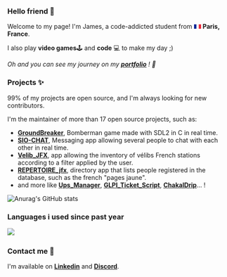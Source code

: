 ### Hello friend 👋

Welcome to my page! I'm James, a code-addicted student from <img src="/img/fra.jpg" width="16" />  **Paris, France**.

I also play  **video games**🕹️ and **code**  💻 to make my day ;)

*Oh and you can see my journey on my **[portfolio](https://abib-james.fr)** ! 📝*

### Projects ✨

99% of my projects are open source, and I'm always looking for new contributors.

I'm the maintainer of more than 17 open source projects, such as:

* **[GroundBreaker](https://github.com/valentinb-sixense/groundbreaker)**, Bomberman game made with SDL2 in C in real time.
* **[SIO-CHAT](https://github.com/jabibamman/SIO-CHAT)**, Messaging app allowing several people to chat with each other in real time.
* **[Velib_JFX](https://github.com/jabibamman/Velib_JFX)**, app allowing the inventory of vélibs French stations according to a filter applied by the user.
* **[REPERTOIRE_jfx](https://github.com/jabibamman/Repertoire_jfx)**, directory app that lists people registered in the database, such as the french "pages jaune".
* and more like **[Ups_Manager](https://github.com/jabibamman/Ups_Manager)**, **[GLPI_Ticket_Script](https://github.com/jabibamman/GLPI_Ticket_Script)**, **[ChakalDrip](https://github.com/jabibamman/ChakalDrip)**... !

[//]: # (### Skills & Tools 🖱️)
[//]: # (// TODO : add a list of my skills)

![Anurag's GitHub stats](https://github-readme-stats.vercel.app/api?username=jabibamman&show_icons=true&theme=transparent)

### Languages i used since past year
<a href="https://wakatime.com/@jabibamman"><img src="https://wakatime.com/share/@jabibamman/a8ea7695-d425-468d-8d91-8e06685a9f61.png" height="320px"></a>

### Contact me 🤝

I'm available on **[Linkedin](https://www.linkedin.com/in/jamesabib/)** and **[Discord](https://discord.gg/vTZ3hB4952)**.
